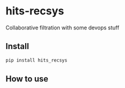 # hits-recsys


<!-- WARNING: THIS FILE WAS AUTOGENERATED! DO NOT EDIT! -->

Collaborative filtration with some devops stuff

## Install

``` sh
pip install hits_recsys
```

## How to use
